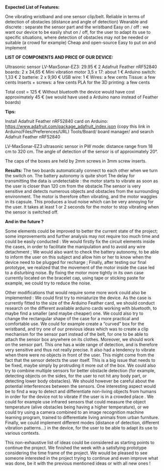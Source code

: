 **Expected List of Features:**

One vibrating wristband and one sensor clip/belt.
Reliable in terms of detection of obstacles (distance and angle of detection)
Wearable and discrete : separate the sensor part and the wristband
Easy on / off : we want our device to be easily shut on / off, for the user to adapt its use to specific situations, where detection of obstacles may not be needed or suitable (a crowd for example)
Cheap and open-source
Easy to put on and implement


**LIST OF COMPONENTS AND PRICE OF OUR DEVICE:**

Ultrasonic sensor LV-MaxSonar-EZ3: 29.95 €
2 Adafruit Feather nRF52840 boards:  2 x 34,65 €
Mini vibration motor 3,5 x 17: about 1 €
Arduino switch: 1,33 €
2 batterie: 2 x 9,90 €
USB wire: 1 €
Wires: a few cents
Tissue: a few cents
Inserts + screws: a few cents
PLA for the 3D printing: a few cents

Total cost = 125 € 
Without bluetooth the device would have cost approximately 45 € (we would have used a Arduino nano instead of Feather boards)

**Tips:**

Install Adafruit Feather nRF52840 card on Arduino: https://www.adafruit.com/package_adafruit_index.json  (copy this link in Arduino/Files/Preferences/URL)
Tools/Board/ board manager/ and search Adafruit Feather nRF52840

LV-MaxSonar-EZ3 ultrasonic sensor in PW mode: distance range from 18 cm to 320 cm. The angle of detection of the sensor is of approximately 20°.

The caps of the boxes are held by 2mm screws in 3mm screw inserts.

**Results:**
The two boards automatically connect to each other when we turn the switch on. The battery autonomy is quite short The delay for transmitting the data is undetectable : the motor starts to vibrate as soon as the user is closer than 120 cm from the obstacle.The sensor is very sensitive and detects numerous objects and obstacles from the surrounding environment. The motor is therefore often vibrating, and the motor waggles in its capsule. This produces a loud noise which can be very annoying for the user. It takes at least 1 or 2 seconds for the motor to stop vibrating when the sensor is switched off.

**And in the future ?**

Some elements could be improved to better the current state of the project; some improvements and further analysis may not require too much time and could be easily conducted : 
We would firstly fix the circuit elements inside the cases, in order to facilitate the manipulation and to avoid any wire detachment ; 
We would also want to check the battery autonomy, to be able to inform the user on this subject and allow him or her to know when the device need to be plugged for recharge ; 
Finally, after testing our final prototype, we realized that the movement of the motor inside the case led to a disturbing noise. By fixing the motor more tightly in its own case currently located on the bracelet cap, using tape or sticking paste for example, we could try to reduce the noise.

Other modifications that would require some more work could also be implemented :
We could first try to miniaturize the device. As the case is currently fitted to the size of the Arduino Feather card, we should conduct research on the different available arduino cards working with bluetooth, to maybe find a smaller (and maybe cheaper) one. We could also try to change the rectangular shape of the case for a more practical and comfortable use. We could for example create a “curved” box for the wristband, and try one of our previous ideas which was to create a clip mechanism for the sensor part instead of the belt, for one to be able to attach the sensor box anywhere on its clothes. 
Moreover, we should work on the sensor part. This one has a wide range of detection, and is therefore very sensitive and thus not really precise. It also had a tendency to vibrate when there were no objects in front of the user. This might come from the fact that the sensor detects the user itself. This is a big issue that needs to be fixed, maybe simply by protruding it more out of the box. We could also try to combine multiple sensors for better obstacle detection (for example, detecting objects on the sides, for the user to not hit any body part, or detecting lower body obstacles). We should however be careful about the potential interferences between the sensors. 
One interesting aspect would be to find a way to detect and differentiate non-living objects from humans in order for the device not to vibrate if the user is in a crowded place . We could for example use infrared sensors that could measure the object temperature (alive obstacles being having a higher temperature), or we could try using a camera combined to an image recognition machine learning program, trained to differentiate living animals from urban furniture. 
Finally, we could implement different modes (distance of detection, different vibration patterns…) in the device, for the user to be able to adapt its use to various contexts. 

This non-exhaustive list of ideas could be considered as starting points to continue the project. We finished the week with a satisfying prototype considering the time frame of the project. We would be pleased to see someone interested in the project trying to continue and even improve what was done, be it with the previous mentioned ideas or with all new ones !
